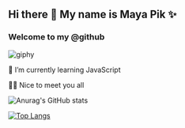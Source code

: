 ## Hi there 👋 My name is Maya Pik ✨
### Welcome to my @github

![giphy](https://user-images.githubusercontent.com/4813814/189055423-a6d591b5-3ce1-4812-a5cf-6978fe7dda59.gif)

🌱 I’m currently learning JavaScript

👋🏼 Nice to meet you all

![Anurag's GitHub stats](https://github-readme-stats.vercel.app/api?username=mayapik&show_icons=true&theme=radical)

[![Top Langs](https://github-readme-stats.vercel.app/api/top-langs/?username=mayapik&layout=compact&theme=radical)](https://github.com/mayapik/github-readme-stats)
